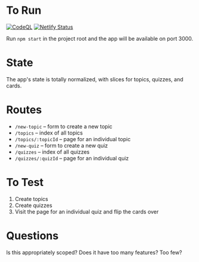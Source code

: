 # To Run

[![CodeQL](https://github.com/SOliv1/flash-cards-ca/actions/workflows/codeql-analysis.yml/badge.svg)](https://github.com/SOliv1/flash-cards-ca/actions/workflows/codeql-analysis.yml)
[![Netlify Status](https://api.netlify.com/api/v1/badges/6693605e-ab3a-456a-9f94-68db2f3c5a49/deploy-status?branch=master)](https://app.netlify.com/sites/flash-cards-react-router-ca/deploys)

Run `npm start` in the project root and the app will be available on port 3000.


# State

The app's state is totally normalized, with slices for topics, quizzes, and cards.

# Routes

- `/new-topic` – form to create a new topic
- `/topics` – index of all topics
- `/topics/:topicId` – page for an individual topic
- `/new-quiz` – form to create a new quiz
- `/quizzes` – index of all quizzes
- `/quizzes/:quizId` – page for an individual quiz

# To Test

1. Create topics
2. Create quizzes
3. Visit the page for an individual quiz and flip the cards over

# Questions

Is this appropriately scoped? Does it have too many features? Too few?
